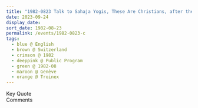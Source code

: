 ```yaml
---
title: "1982-0823 Talk to Sahaja Yogis, These Are Christians, after the first Public Program, House of Charles and Magda Mathys, Chemin des Moulins-de-Drize 5, Troinex (6 kms S of Geneva), Genève, Switzerland"
date: 2023-09-24
display_date: 
sort_date: 1982-08-23
permalink: /events/1982-0823-c
tags:
  - blue @ English
  - brown @ Switzerland
  - crimson @ 1982
  - deeppink @ Public Program
  - green @ 1982-08
  - maroon @ Genève
  - orange @ Troinex
---
```


<wave-list>
  <list-title color="green" width="75">Key Quote</list-title>
  <list-item color="BlanchedAlmond"  width="200"></list-item>
  <list-item color="Lavender"></list-item>
  <list-item color="BlanchedAlmond"></list-item>
</wave-list>

<br>

<wave-list>
  <list-title color="green" width="75">Comments</list-title>
  <list-item color="BlanchedAlmond"  width="200"></list-item>
  <list-item color="Lavender"></list-item>
  <list-item color="BlanchedAlmond"></list-item>
</wave-list>